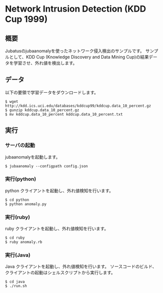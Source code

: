 # Network Intrusion Detection (KDD Cup 1999)

## 概要

Jubatusのjubaanomalyを使ったネットワーク侵入検出のサンプルです。
サンプルとして、KDD Cup (Knowledge Discovery and Data Mining Cup)の結果データを学習させ、外れ値を検出します。

## データ

以下の要領で学習データをダウンロードします。
```
$ wget http://kdd.ics.uci.edu/databases/kddcup99/kddcup.data_10_percent.gz
$ gunzip kddcup.data_10_percent.gz
$ mv kddcup.data_10_percent kddcup.data_10_percent.txt
```

## 実行

### サーバの起動
jubaanomalyを起動します。
```
$ jubaanomaly --configpath config.json
```
    
### 実行(python)
python クライアントを起動し、外れ値検知を行います。
```
$ cd python
$ python anomaly.py
```

### 実行(ruby)
ruby クライアントを起動し、外れ値検知を行います。
```
$ cd ruby
$ ruby anomaly.rb
```

### 実行(Java)
Java クライアントを起動し、外れ値検知を行います。
ソースコードのビルド、クライアントの起動はシェルスクリプトから実行します。
```
$ cd java
$ ./run.sh
```
